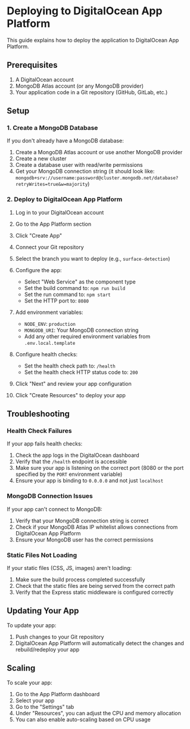 # Deploying to DigitalOcean App Platform

This guide explains how to deploy the application to DigitalOcean App Platform.

## Prerequisites

1. A DigitalOcean account
2. MongoDB Atlas account (or any MongoDB provider)
3. Your application code in a Git repository (GitHub, GitLab, etc.)

## Setup

### 1. Create a MongoDB Database

If you don't already have a MongoDB database:

1. Create a MongoDB Atlas account or use another MongoDB provider
2. Create a new cluster
3. Create a database user with read/write permissions
4. Get your MongoDB connection string (it should look like: `mongodb+srv://username:password@cluster.mongodb.net/database?retryWrites=true&w=majority`)

### 2. Deploy to DigitalOcean App Platform

1. Log in to your DigitalOcean account
2. Go to the App Platform section
3. Click "Create App"
4. Connect your Git repository
5. Select the branch you want to deploy (e.g., `surface-detection`)
6. Configure the app:
   - Select "Web Service" as the component type
   - Set the build command to: `npm run build`
   - Set the run command to: `npm start`
   - Set the HTTP port to: `8080`

7. Add environment variables:
   - `NODE_ENV`: `production`
   - `MONGODB_URI`: Your MongoDB connection string
   - Add any other required environment variables from `.env.local.template`

8. Configure health checks:
   - Set the health check path to: `/health`
   - Set the health check HTTP status code to: `200`

9. Click "Next" and review your app configuration
10. Click "Create Resources" to deploy your app

## Troubleshooting

### Health Check Failures

If your app fails health checks:

1. Check the app logs in the DigitalOcean dashboard
2. Verify that the `/health` endpoint is accessible
3. Make sure your app is listening on the correct port (8080 or the port specified by the `PORT` environment variable)
4. Ensure your app is binding to `0.0.0.0` and not just `localhost`

### MongoDB Connection Issues

If your app can't connect to MongoDB:

1. Verify that your MongoDB connection string is correct
2. Check if your MongoDB Atlas IP whitelist allows connections from DigitalOcean App Platform
3. Ensure your MongoDB user has the correct permissions

### Static Files Not Loading

If your static files (CSS, JS, images) aren't loading:

1. Make sure the build process completed successfully
2. Check that the static files are being served from the correct path
3. Verify that the Express static middleware is configured correctly

## Updating Your App

To update your app:

1. Push changes to your Git repository
2. DigitalOcean App Platform will automatically detect the changes and rebuild/redeploy your app

## Scaling

To scale your app:

1. Go to the App Platform dashboard
2. Select your app
3. Go to the "Settings" tab
4. Under "Resources", you can adjust the CPU and memory allocation
5. You can also enable auto-scaling based on CPU usage

